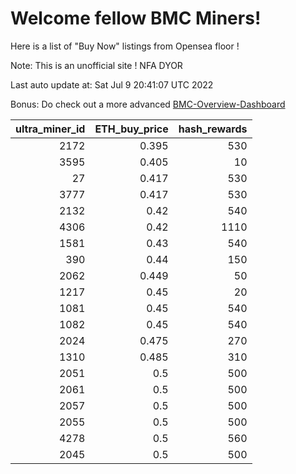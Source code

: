 # Welcome fellow BMC Miners!
Here is a list of "Buy Now" listings from Opensea floor !

Note: This is an unofficial site ! NFA DYOR

Last auto update at: Sat Jul  9 20:41:07 UTC 2022

Bonus: Do check out a more advanced [BMC-Overview-Dashboard](https://dune.com/defifunk/BMC-Overview-Dashboard)


|   ultra_miner_id |   ETH_buy_price |   hash_rewards |
|-----------------:|----------------:|---------------:|
|             2172 |           0.395 |            530 |
|             3595 |           0.405 |             10 |
|               27 |           0.417 |            530 |
|             3777 |           0.417 |            530 |
|             2132 |           0.42  |            540 |
|             4306 |           0.42  |           1110 |
|             1581 |           0.43  |            540 |
|              390 |           0.44  |            150 |
|             2062 |           0.449 |             50 |
|             1217 |           0.45  |             20 |
|             1081 |           0.45  |            540 |
|             1082 |           0.45  |            540 |
|             2024 |           0.475 |            270 |
|             1310 |           0.485 |            310 |
|             2051 |           0.5   |            500 |
|             2061 |           0.5   |            500 |
|             2057 |           0.5   |            500 |
|             2055 |           0.5   |            500 |
|             4278 |           0.5   |            560 |
|             2045 |           0.5   |            500 |